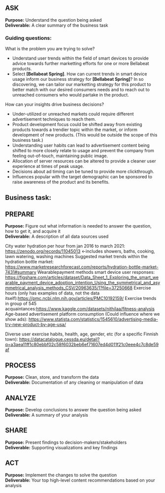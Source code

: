 ## ASK 
**Purpose:** Understand the question being asked \
**Deliverable:** A clear summary of the business task

### Guiding questions:
What is the problem you are trying to solve?
 - Understand user trends within the field of smart devices to provide advice towards further marketting efforts for one or more Bellabeat products.
 - Select **[Bellabeat Spring]**.  How can current trends in smart device usage inform our business strategy for **[Bellabeat Spring]**?  In so discovering, we can tailor our marketting strategy for this product to better match with our desired consumers needs and to reach out to unreached consumers who would partake in the product.

How can your insights drive business decisions?
 - Under-utilized or unreached markets could require different advertisement techniques to reach them.
 - Product development focus could be shifted away from existing products towards a trendier topic within the market, or inform development of new products. (This would be outside the scope of this business task.)
 - Understanding user habits can lead to advertisement content being shifted to more closely relate to usage and prevent the company from feeling out-of-touch, maintaining public image.
 - Allocation of server resources can be altered to provide a cleaner user experience at times of peak usage.
 - Decisions about ad timing can be tuned to provide more clickthrough.
 - Influences popular with the target demographic can be sponsored to raise awareness of the product and its benefits.


Business task:
 - 


## PREPARE
**Purpose:** Figure out what information is needed to answer the question, how to get it, and acquire it \
**Deliverable:** A description of all data sources used

City water hydration per hour from jan 2016 to march 2021: https://zenodo.org/records/11045013  <-includes showers, baths, cooking, lawn watering, washing machines
Suggested market trends within the hydration bottle market: https://www.marketresearchforecast.com/reports/hydration-bottle-market-7431#summary
Wearablepayment methods smart device user responses: https://figshare.com/articles/dataset/Data_Sheet_1_Exploring_the_smart_wearable_payment_device_adoption_intention_Using_the_symmetrical_and_asymmetrical_analysis_methods_CSV/20963635/1?file=37250668
Exercise hours (only has examples of data, not the data itself):https://pmc.ncbi.nlm.nih.gov/articles/PMC10192159/
Exercise trends in group of 545 acquaintances:https://www.kaggle.com/datasets/nithilaa/fitness-analysis
Age-based advertisement platform consumption (Could influence where we show ads): https://www.statista.com/statistics/1545610/advertising-media-try-new-product-by-age-usa/
                                                                                  
Diverse user exercise habits, health, age, gender, etc (for a specific Finnish town): https://datacatalogue.cessda.eu/detail?q=a3aea11ff1c80ebbf02c58f6032beb6ef71607ed4d011f21c0eee4c7c8de59af

## PROCESS
**Purpose:** Clean, store, and transform the data \
**Deliverable:** Documentation of any cleaning or manipulation of data

## ANALYZE
**Purpose:** Develop conclusions to answer the question being asked \
**Deliverable:** A summary of your analysis

## SHARE
**Purpose:** Present findings to decision-makers/stakeholders \
**Deliverable:** Supporting visualizations and key findings

## ACT
**Purpose:** Implement the changes to solve the question \
**Deliverable:** Your top high-level content recommendations based on your analysis
